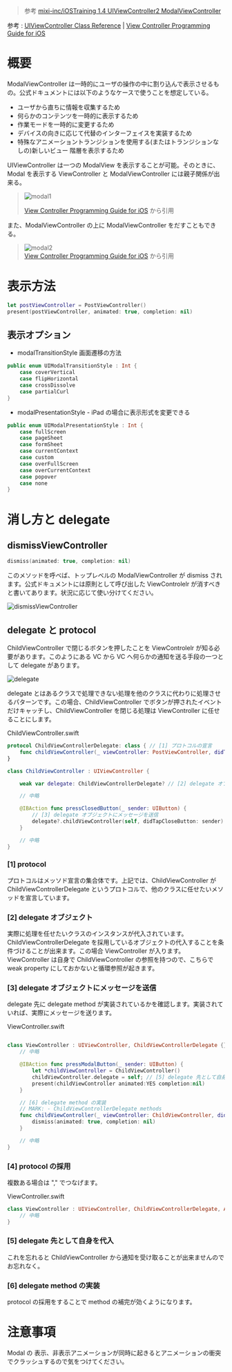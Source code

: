 > 参考 [mixi-inc/iOSTraining 1.4 UIViewController2 ModalViewController](https://github.com/mixi-inc/iOSTraining/wiki/1.4-UIViewController2---ModalViewController)

参考 : [UIViewController Class Reference](http://developer.apple.com/library/ios/#documentation/uikit/reference/UIViewController_Class/Reference/Reference.html) | [View Controller Programming Guide for iOS](http://developer.apple.com/library/ios/featuredarticles/ViewControllerPGforiPhoneOS/ViewControllerPGforiOS.pdf)

# 概要

ModalViewController は一時的にユーザの操作の中に割り込んで表示させるもの。公式ドキュメントには以下のようなケースで使うことを想定している。

- ユーザから直ちに情報を収集するため
- 何らかのコンテンツを一時的に表示するため
- 作業モードを一時的に変更するため
- デバイスの向きに応じて代替のインターフェイスを実装するため
- 特殊なアニメーショントランジションを使用する(またはトランジションなしの)新しいビュー 階層を表示するため

UIViewController は一つの ModalView を表示することが可能。そのときに、Modal を表示する ViewController と ModalViewController には親子関係が出来る。

> ![modal1](https://developer.apple.com/library/content/featuredarticles/ViewControllerPGforiPhoneOS/Art/VCPG_SlideTransition_fig_8-1_2x.png)
>
> [View Controller Programming Guide for iOS](https://developer.apple.com/library/content/featuredarticles/ViewControllerPGforiPhoneOS/PresentingaViewController.html) から引用

また、ModalViewController の上に ModalViewController をだすこともできる。

> ![modal2](https://developer.apple.com/library/content/featuredarticles/ViewControllerPGforiPhoneOS/Art/VCPG-presented-view-controllers_2-3_2x.png)  
> [View Controller Programming Guide for iOS](https://developer.apple.com/library/content/featuredarticles/ViewControllerPGforiPhoneOS/TheViewControllerHierarchy.html#//apple_ref/doc/uid/TP40007457-CH33-SW1) から引用

# 表示方法

```swift
let postViewController = PostViewController()
present(postViewController, animated: true, completion: nil)
```

## 表示オプション

- modalTransitionStyle 画面遷移の方法

```swift
public enum UIModalTransitionStyle : Int {
    case coverVertical
    case flipHorizontal
    case crossDissolve
    case partialCurl
}
```

- modalPresentationStyle - iPad の場合に表示形式を変更できる

```swift
public enum UIModalPresentationStyle : Int {
    case fullScreen
    case pageSheet
    case formSheet
    case currentContext
    case custom
    case overFullScreen
    case overCurrentContext
    case popover
    case none
}
```

# 消し方と delegate

## dismissViewController

```swift
dismiss(animated: true, completion: nil)
```
このメソッドを呼べば、トップレベルの ModalViewController が dismiss されます。公式ドキュメントには原則として呼び出した ViewControlelr が消すべきと書いてあります。状況に応じて使い分けてください。

![dismissViewController](https://raw.github.com/mixi-inc/iOSTraining/master/Doc/Images/1.5/dismissViewController.png)

## delegate と protocol

ChildViewController で閉じるボタンを押したことを ViewControlelr が知る必要があります。このようにある VC から VC へ何らかの通知を送る手段の一つとして delegate があります。

![delegate](https://raw.github.com/mixi-inc/iOSTraining/master/Doc/Images/1.5/delegate.png)

delegate とはあるクラスで処理できない処理を他のクラスに代わりに処理させるパターンです。この場合、ChildViewController でボタンが押されたイベントだけキャッチし、ChildViewController を閉じる処理は ViewController に任せることにします。

ChildViewController.swift
```swift
protocol ChildViewControllerDelegate: class { // [1] プロトコルの宣言
    func childViewController(_ viewController: PostViewController, didTapCloseButton button: UIButton)
}

class ChildViewController : UIViewController {

    weak var delegate: ChildViewControllerDelegate? // [2] delegate オブジェクト

    // 中略

    @IBAction func pressClosedButton(_ sender: UIButton) {
        // [3] delegate オブジェクトにメッセージを送信
        delegate?.childViewController(self, didTapCloseButton: sender)
    }

    // 中略
}
```

### [1] protocol

プロトコルはメッソド宣言の集合体です。上記では、ChildViewController が ChildViewControllerDelegate というプロトコルで、他のクラスに任せたいメソッドを宣言しています。

### [2] delegate オブジェクト

実際に処理を任せたいクラスのインスタンスが代入されています。ChildViewControllerDelegate を採用しているオブジェクトの代入することを条件づけることが出来ます。この場合 ViewController が入ります。ViewController は自身で ChildViewController の参照を持つので、こちらで weak property にしておかないと循環参照が起きます。

### [3] delegate オブジェクトにメッセージを送信

delegate 先に delegate method が実装されているかを確認します。実装されていれば、実際にメッセージを送ります。

ViewController.swift
```swift

class ViewController : UIViewController, ChildViewControllerDelegate {} // [4] protocol の採用
    // 中略

    @IBAction func pressModalButton(_ sender: UIButton) {
        let *childViewController = ChildViewController()
        childViewController.delegate = self; // [5] delegate 先として自身を代入
        present(childViewController animated:YES completion:nil)
    }

    // [6] delegate method の実装
    // MARK: - ChildViewControllerDelegate methods
    func childViewController(_ viewController: ChildViewController, didTapCloseButton button: UIButton) {
        dismiss(animated: true, completion: nil)
    }

    // 中略
}
```

### [4] protocol の採用

複数ある場合は "," でつなげます。

ViewController.swift
```swift
class ViewController : UIViewController, ChildViewControllerDelegate, AaaDelegate, BbbDelegate {
    // 中略
}
```

### [5] delegate 先として自身を代入

これを忘れると ChildViewController から通知を受け取ることが出来ませんのでお忘れなく。

### [6] delegate method の実装

protocol の採用をすることで method の補完が効くようになります。

# 注意事項

Modal の 表示、非表示アニメーションが同時に起きるとアニメーションの衝突でクラッシュするので気をつけてください。
